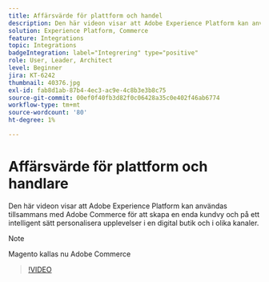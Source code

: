 ```yaml
---
title: Affärsvärde för plattform och handel
description: Den här videon visar att Adobe Experience Platform kan användas tillsammans med Magento Commerce för att skapa en enda bild av kunderna och på ett intelligent sätt personalisera upplevelser i en digital butik och i olika kanaler.
solution: Experience Platform, Commerce
feature: Integrations
topic: Integrations
badgeIntegration: label="Integrering" type="positive"
role: User, Leader, Architect
level: Beginner
jira: KT-6242
thumbnail: 40376.jpg
exl-id: fab8d1ab-87b4-4ec3-ac9e-4c8b3e3b8c75
source-git-commit: 00ef0f40fb3d82f0c06428a35c0e402f46ab6774
workflow-type: tm+mt
source-wordcount: '80'
ht-degree: 1%

---
```


# Affärsvärde för plattform och handlare

Den här videon visar att Adobe Experience Platform kan användas tillsammans med Adobe Commerce för att skapa en enda kundvy och på ett intelligent sätt personalisera upplevelser i en digital butik och i olika kanaler.

>[!NOTE]
>
> Magento kallas nu Adobe Commerce

>[!VIDEO](https://video.tv.adobe.com/v/40376?learn=on)

